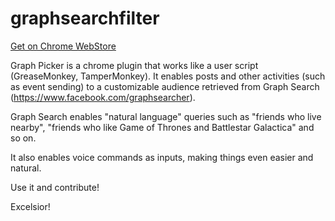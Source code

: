 graphsearchfilter
=================
[Get on Chrome WebStore](https://chrome.google.com/webstore/detail/admkplalkphcdkbkapdmkmobilbhmplp)


Graph Picker is a chrome plugin that works like a user script (GreaseMonkey, TamperMonkey).
It enables posts and other activities (such as event sending) to a customizable audience retrieved from Graph Search (https://www.facebook.com/graphsearcher).

Graph Search enables "natural language" queries such as "friends who live nearby", "friends who like Game of Thrones and Battlestar Galactica" and so on.

It also enables voice commands as inputs, making things even easier and natural.

Use it and contribute!

Excelsior!
